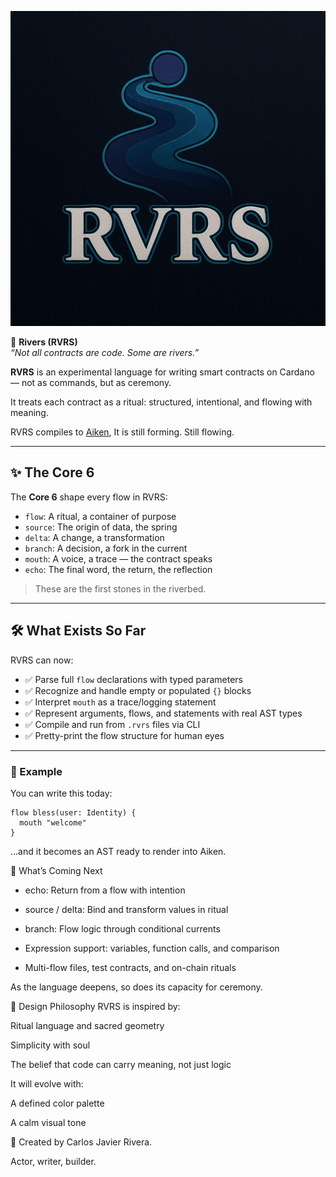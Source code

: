 

<p align="center">
  <img src="https://raw.githubusercontent.com/cjrcoding/rvrs-lang/main/assets/rvrs-logo-clean.jpg" alt="RVRS Logo" width="600"/>
</p>

🌊 **Rivers (RVRS)**  
*“Not all contracts are code. Some are rivers.”*

**RVRS** is an experimental language for writing smart contracts on Cardano — not as commands, but as ceremony.

It treats each contract as a ritual: structured, intentional, and flowing with meaning.

RVRS compiles to [Aiken](https://aiken-lang.org), It is still forming. Still flowing.

---

## ✨ The Core 6

The **Core 6** shape every flow in RVRS:

- `flow`: A ritual, a container of purpose  
- `source`: The origin of data, the spring  
- `delta`: A change, a transformation  
- `branch`: A decision, a fork in the current  
- `mouth`: A voice, a trace — the contract speaks  
- `echo`: The final word, the return, the reflection  

> These are the first stones in the riverbed.

---

## 🛠️ What Exists So Far

RVRS can now:

- ✅ Parse full `flow` declarations with typed parameters  
- ✅ Recognize and handle empty or populated `{}` blocks  
- ✅ Interpret `mouth` as a trace/logging statement  
- ✅ Represent arguments, flows, and statements with real AST types  
- ✅ Compile and run from `.rvrs` files via CLI  
- ✅ Pretty-print the flow structure for human eyes

---

### 🧪 Example

You can write this today:

```rvrs
flow bless(user: Identity) {
  mouth "welcome"
}
```
…and it becomes an AST ready to render into Aiken.

🌊 What’s Coming Next
- echo: Return from a flow with intention

- source / delta: Bind and transform values in ritual

- branch: Flow logic through conditional currents

- Expression support: variables, function calls, and comparison

- Multi-flow files, test contracts, and on-chain rituals

As the language deepens, so does its capacity for ceremony.

🎨 Design Philosophy
RVRS is inspired by:

Ritual language and sacred geometry

Simplicity with soul

The belief that code can carry meaning, not just logic

It will evolve with:

A defined color palette

A calm visual tone

👤 Created by Carlos Javier Rivera.

Actor, writer, builder.
